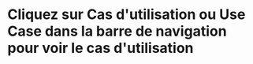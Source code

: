 # Cliquez sur Cas d'utilisation ou Use Case dans la barre de navigation pour voir le cas d'utilisation